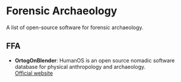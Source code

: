 # Forensic Archaeology

A list of open-source software for forensic archaeology.

## FFA

- **OrtogOnBlender**: HumanOS is an open source nomadic software database for physical anthropology and archaeology.  
  [Official website](http://www.ciceromoraes.com.br/doc/en/OrtogOnBlender/)
